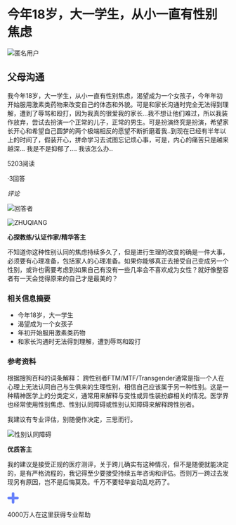 # 今年18岁，大一学生，从小一直有性别焦虑

![匿名用户](https://ossimg.xinli001.com/20181126/012930b1f5feb6367356431b9eb03a83.jpg!80?x-oss-process=image/resize,w_100)

## 父母沟通

我今年18岁，大一学生，从小一直有性别焦虑，渴望成为一个女孩子，今年年初开始服用激素类药物来改变自己的体态和外貌。可是和家长沟通时完全无法得到理解，遭到了辱骂和殴打，因为我真的很爱我的家长...我不想让他们难过，所以我装作放弃，尝试去扮演一个正常的儿子，正常的男生。可是扮演终究是扮演，希望家长开心和希望自己圆梦的两个极端相反的愿望不断折磨着我..到现在已经有半年以上的时间了，假装开心，拼命学习去试图忘记烦心事，可是，内心的痛苦只是越来越深... 我是不是抑郁了.... 我该怎么办..

5203阅读

·3回答

*评论*

![回答者](//static.xinli001.com/node-website/public/img/answer-title.c2f2273a.png)

![ZHUQIANG](https://ossimg.xinli001.com/20190323/0f3719139c6f1fe0193c605e03970890.jpg?x-oss-process=image/resize,w_100)

**心探教练/认证作家/精华答主**

不知道你这种性别认同的焦虑持续多久了，但是进行生理的改变的确是一件大事，必须要有心理准备，包括家人的心理准备。如果你能够真正去接受自己变成另一个性别，或许也需要考虑到如果自己有没有一些几率会不喜欢成为女性？就好像整容者有一天会觉得原来的自己才是最美的？

### 相关信息摘要
- 今年18岁，大一学生
- 渴望成为一个女孩子
- 年初开始服用激素类药物
- 和家长沟通时无法得到理解，遭到辱骂和殴打

### 参考资料
根据搜狗百科的词条解释：
跨性别者FTM/MTF/Transgender通常是指一个人在心理上无法认同自己与生俱来的生理性别，相信自己应该属于另一种性别。这是一种精神医学上的分类定义，通常用来解释与变性或异性装扮癖相关的情况。医学界也经常使用性别焦虑、性别认同障碍或性别认知障碍来解释跨性别者。

我建议有专业评估，别随便作决定，三思而行。

![性别认同障碍](https://image.xinli001.com/images/avatar.jpg?x-oss-process=image/resize,w_100)

**优质答主** 

我的建议是接受正规的医疗测评，关于跨儿确实有这种情况，但不是随便就能决定的，是有严格流程的，我记得至少要接受持续五年咨询和评估。否则万一跨过去发现另有原因，岂不是后悔莫及。千万不要轻举妄动乱吃药了。

![分享](data:image/png;base64,iVBORw0KGgoAAAANSUhEUgAAABoAAAAaCAYAAACpSkzOAAAAAXNSR0IArs4c6QAAAMRJREFUSEtjZCAS1K/6z/bq5p8mBgaGOKiWRWLqLHWNYYy/iDGCkRhFIDWZzb87GP7/L0dRz8jYOb2WtYIYM0ix6BnD//+SaBY9n17LKkVdi5p+/cdm4PQ6NqIcS5QicNCNWoQWzqNBh5HwiE51KDkePZ8Qk0HwqWFkfM7AwAAuQRix5nhKLUDXz8jYCbIIM8dT36LndLUIs7Ckvo86GemWGIh1/GhZh5HCR4MOPQSILusGX9BhK6oYGWnQOKFXc4vSBiQA9LWQ7/giNa0AAAAASUVORK5CYII=)

4000万人在这里获得专业帮助